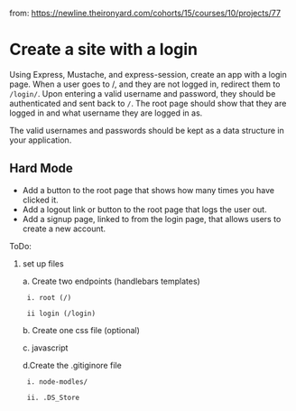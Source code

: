 from: https://newline.theironyard.com/cohorts/15/courses/10/projects/77

# Create a site with a login
Using Express, Mustache, and express-session, create an app with a login page. When a user goes to /, and they are not logged in, redirect them to `/login/`. Upon entering a valid username and password, they should be authenticated and sent back to `/`. The root page should show that they are logged in and what username they are logged in as.

The valid usernames and passwords should be kept as a data structure in your application.

## Hard Mode
* Add a button to the root page that shows how many times you have clicked it.
* Add a logout link or button to the root page that logs the user out.
* Add a signup page, linked to from the login page, that allows users to create a new account.

ToDo:
1. set up files

    a. Create two endpoints (handlebars templates)

        i. root (/)
    
        ii login (/login)
        
    b. Create one css file (optional)
    
    c. javascript
    
    d.Create the .gitiginore file
    
        i. node-modles/
    
        ii. .DS_Store